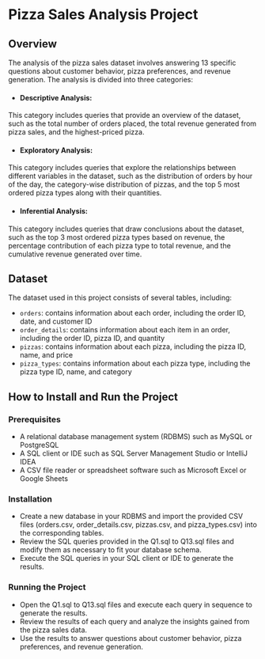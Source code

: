 # Pizza Sales Analysis Project

## Overview

The analysis of the pizza sales dataset involves answering 13 specific questions about customer behavior, pizza preferences, and revenue generation. The analysis is divided into three categories:

* #### Descriptive Analysis: 
This category includes queries that provide an overview of the dataset, such as the total number of orders placed, the total revenue generated from pizza sales, and the highest-priced pizza.
* #### Exploratory Analysis:
This category includes queries that explore the relationships between different variables in the dataset, such as the distribution of orders by hour of the day, the category-wise distribution of pizzas, and the top 5 most ordered pizza types along with their quantities.
* #### Inferential Analysis:
This category includes queries that draw conclusions about the dataset, such as the top 3 most ordered pizza types based on revenue, the percentage contribution of each pizza type to total revenue, and the cumulative revenue generated over time.

## Dataset

The dataset used in this project consists of several tables, including:

* `orders`: contains information about each order, including the order ID, date, and customer ID
* `order_details`: contains information about each item in an order, including the order ID, pizza ID, and quantity
* `pizzas`: contains information about each pizza, including the pizza ID, name, and price
* `pizza_types`: contains information about each pizza type, including the pizza type ID, name, and category

## How to Install and Run the Project
### Prerequisites
* A relational database management system (RDBMS) such as MySQL or PostgreSQL
* A SQL client or IDE such as SQL Server Management Studio or IntelliJ IDEA
* A CSV file reader or spreadsheet software such as Microsoft Excel or Google Sheets

### Installation
* Create a new database in your RDBMS and import the provided CSV files (orders.csv, order_details.csv, pizzas.csv, and pizza_types.csv) into the corresponding tables.
* Review the SQL queries provided in the Q1.sql to Q13.sql files and modify them as necessary to fit your database schema.
* Execute the SQL queries in your SQL client or IDE to generate the results.

### Running the Project
* Open the Q1.sql to Q13.sql files and execute each query in sequence to generate the results.
* Review the results of each query and analyze the insights gained from the pizza sales data.
* Use the results to answer questions about customer behavior, pizza preferences, and revenue generation.
